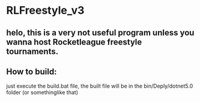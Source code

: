 # RLFreestyle_v3 #

helo, this is a very not useful program unless you wanna host Rocketleague freestyle tournaments.
---
## How to build: ##
just execute the build.bat file, the built file will be in the bin/Deply/dotnet5.0 folder (or somethinglike that)
